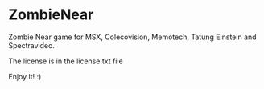 # ZombieNear
Zombie Near game for MSX, Colecovision, Memotech, Tatung Einstein and Spectravideo.

The license is in the license.txt file

Enjoy it! :)
